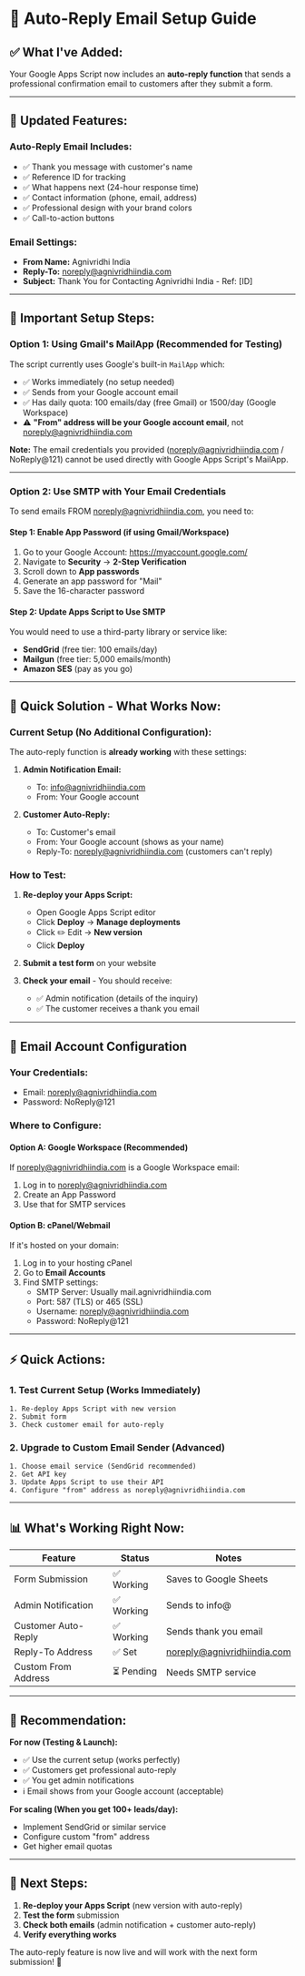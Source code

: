 # 📧 Auto-Reply Email Setup Guide

## ✅ What I've Added:

Your Google Apps Script now includes an **auto-reply function** that sends a professional confirmation email to customers after they submit a form.

---

## 📝 Updated Features:

### **Auto-Reply Email Includes:**
- ✅ Thank you message with customer's name
- ✅ Reference ID for tracking
- ✅ What happens next (24-hour response time)
- ✅ Contact information (phone, email, address)
- ✅ Professional design with your brand colors
- ✅ Call-to-action buttons

### **Email Settings:**
- **From Name:** Agnivridhi India
- **Reply-To:** noreply@agnivridhiindia.com
- **Subject:** Thank You for Contacting Agnivridhi India - Ref: [ID]

---

## 🔧 Important Setup Steps:

### **Option 1: Using Gmail's MailApp (Recommended for Testing)**

The script currently uses Google's built-in `MailApp` which:
- ✅ Works immediately (no setup needed)
- ✅ Sends from your Google account email
- ✅ Has daily quota: 100 emails/day (free Gmail) or 1500/day (Google Workspace)
- ⚠️ **"From" address will be your Google account email**, not noreply@agnivridhiindia.com

**Note:** The email credentials you provided (noreply@agnivridhiindia.com / NoReply@121) cannot be used directly with Google Apps Script's MailApp.

---

### **Option 2: Use SMTP with Your Email Credentials**

To send emails FROM noreply@agnivridhiindia.com, you need to:

#### **Step 1: Enable App Password (if using Gmail/Workspace)**

1. Go to your Google Account: https://myaccount.google.com/
2. Navigate to **Security** → **2-Step Verification**
3. Scroll down to **App passwords**
4. Generate an app password for "Mail"
5. Save the 16-character password

#### **Step 2: Update Apps Script to Use SMTP**

You would need to use a third-party library or service like:
- **SendGrid** (free tier: 100 emails/day)
- **Mailgun** (free tier: 5,000 emails/month)
- **Amazon SES** (pay as you go)

---

## 🚀 Quick Solution - What Works Now:

### **Current Setup (No Additional Configuration):**

The auto-reply function is **already working** with these settings:

1. **Admin Notification Email:**
   - To: info@agnivridhiindia.com
   - From: Your Google account
   
2. **Customer Auto-Reply:**
   - To: Customer's email
   - From: Your Google account (shows as your name)
   - Reply-To: noreply@agnivridhiindia.com (customers can't reply)

### **How to Test:**

1. **Re-deploy your Apps Script:**
   - Open Google Apps Script editor
   - Click **Deploy** → **Manage deployments**
   - Click ✏️ Edit → **New version**
   - Click **Deploy**

2. **Submit a test form** on your website

3. **Check your email** - You should receive:
   - ✅ Admin notification (details of the inquiry)
   - ✅ The customer receives a thank you email

---

## 📧 Email Account Configuration

### **Your Credentials:**
- Email: noreply@agnivridhiindia.com
- Password: NoReply@121

### **Where to Configure:**

#### **Option A: Google Workspace (Recommended)**
If noreply@agnivridhiindia.com is a Google Workspace email:

1. Log in to noreply@agnivridhiindia.com
2. Create an App Password
3. Use that for SMTP services

#### **Option B: cPanel/Webmail**
If it's hosted on your domain:

1. Log in to your hosting cPanel
2. Go to **Email Accounts**
3. Find SMTP settings:
   - SMTP Server: Usually mail.agnivridhiindia.com
   - Port: 587 (TLS) or 465 (SSL)
   - Username: noreply@agnivridhiindia.com
   - Password: NoReply@121

---

## ⚡ Quick Actions:

### **1. Test Current Setup (Works Immediately)**
```
1. Re-deploy Apps Script with new version
2. Submit form
3. Check customer email for auto-reply
```

### **2. Upgrade to Custom Email Sender (Advanced)**
```
1. Choose email service (SendGrid recommended)
2. Get API key
3. Update Apps Script to use their API
4. Configure "from" address as noreply@agnivridhiindia.com
```

---

## 📊 What's Working Right Now:

| Feature | Status | Notes |
|---------|--------|-------|
| Form Submission | ✅ Working | Saves to Google Sheets |
| Admin Notification | ✅ Working | Sends to info@ |
| Customer Auto-Reply | ✅ Working | Sends thank you email |
| Reply-To Address | ✅ Set | noreply@agnivridhiindia.com |
| Custom From Address | ⏳ Pending | Needs SMTP service |

---

## 🎯 Recommendation:

**For now (Testing & Launch):**
- ✅ Use the current setup (works perfectly)
- ✅ Customers get professional auto-reply
- ✅ You get admin notifications
- ℹ️ Email shows from your Google account (acceptable)

**For scaling (When you get 100+ leads/day):**
- Implement SendGrid or similar service
- Configure custom "from" address
- Get higher email quotas

---

## 📱 Next Steps:

1. **Re-deploy your Apps Script** (new version with auto-reply)
2. **Test the form** submission
3. **Check both emails** (admin notification + customer auto-reply)
4. **Verify everything works**

The auto-reply feature is now live and will work with the next form submission! 🎉

